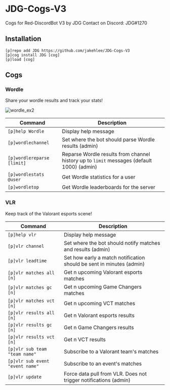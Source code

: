 # JDG-Cogs-V3
Cogs for Red-DiscordBot V3 by JDG
Contact on Discord: JDG#1270 

## Installation
```
[p]repo add JDG https://github.com/jakehlee/JDG-Cogs-V3
[p]cog install JDG [cog]
[p]load [cog]
```

## Cogs

### Wordle
Share your wordle results and track your stats!

![wordle_ex2](https://user-images.githubusercontent.com/1744665/150098234-15f95e13-9c8c-40a0-a3a8-f6d1772a86ca.PNG)

| Command | Description |
| -- | -- |
| `[p]help Wordle` |  Display help message |
| `[p]wordlechannel` | Set where the bot should parse Wordle results (admin) |
| `[p]wordlereparse [limit]` | Reparse Wordle results from channel history up to `limit` messages (default 1000) (admin)|
| `[p]wordlestats @user` | Get Wordle statistics for a user |
| `[p]wordletop` | Get Wordle leaderboards for the server |

### VLR
Keep track of the Valorant esports scene!

| Command | Description |
| -- | -- |
| `[p]help vlr` | Display help message |
| `[p]vlr channel` | Set where the bot should notify matches and results (admin) |
| `[p]vlr leadtime` | Set how early a match notification should be sent in minutes (admin) |
| `[p]vlr matches all [n]` | Get n upcoming Valorant esports matches |
| `[p]vlr matches gc [n]` | Get n upcoming Game Changers matches |
| `[p]vlr matches vct [n]` | Get n upcoming VCT matches |
| `[p]vlr results all [n]` | Get n Valorant esports results |
| `[p]vlr results gc [n]` | Get n Game Changers results |
| `[p]vlr results vct [n]` | Get n VCT results |
| `[p]vlr sub team "team name"` | Subscribe to a Valorant team's matches |
| `[p]vlr sub event "event name"` | Subscribe to an event's matches |
| `[p]vlr update` | Force data pull from VLR. Does not trigger notifications (admin) |
